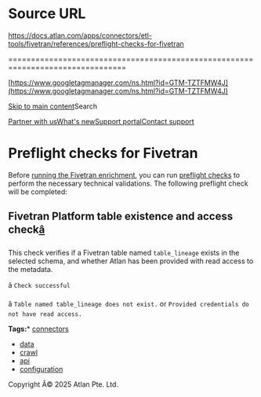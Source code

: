 # Source URL
https://docs.atlan.com/apps/connectors/etl-tools/fivetran/references/preflight-checks-for-fivetran

================================================================================

<!--
canonical: https://docs.atlan.com/apps/connectors/etl-tools/fivetran/references/preflight-checks-for-fivetran
link-alternate: https://docs.atlan.com/apps/connectors/etl-tools/fivetran/references/preflight-checks-for-fivetran
meta-description: Learn about preflight checks for fivetran.
meta-docsearch:docusaurus_tag: docs-default-current
meta-docsearch:language: en
meta-docsearch:version: current
meta-docusaurus_locale: en
meta-docusaurus_tag: docs-default-current
meta-docusaurus_version: current
meta-generator: Docusaurus v3.8.1
meta-og-description: Learn about preflight checks for fivetran.
meta-og-locale: en
meta-og-title: Preflight checks for Fivetran | Atlan Documentation
meta-og-url: https://docs.atlan.com/apps/connectors/etl-tools/fivetran/references/preflight-checks-for-fivetran
meta-twitter:card: summary_large_image
meta-viewport: width=device-width,initial-scale=1
title: Preflight checks for Fivetran | Atlan Documentation
-->

[https://www.googletagmanager.com/ns.html?id=GTM-TZTFMW4J](https://www.googletagmanager.com/ns.html?id=GTM-TZTFMW4J)

[Skip to main content](#__docusaurus_skipToContent_fallback)Search

[Partner with us](https://docs.google.com/forms/d/e/1FAIpQLScuAIhCm2GS7YFstrOjawbP8J7PUmOynQo7wI2yGCcCyEcVSw/viewform)[What's new](https://shipped.atlan.com/)[Support portal](https://atlan.zendesk.com/auth/v2/login/signin?return_to=https%3A%2F%2Fatlan.zendesk.com%2Fhc%2Fen-us&theme=hc&locale=en-us&brand_id=1900000425113&auth_origin=1900000425113%2Cfalse%2Ctrue)[Contact support](/support/submit-request)

Preflight checks for Fivetran
=============================

Before [running the Fivetran enrichment](/apps/connectors/etl-tools/fivetran/how-tos/crawl-fivetran), you can run [preflight checks](/product/connections/concepts/what-are-preflight-checks) to perform the necessary technical validations. The following preflight check will be completed:

Fivetran Platform table existence and access check[â](#fivetran-platform-table-existence-and-access-check "Direct link to Fivetran Platform table existence and access check")
--------------------------------------------------------------------------------------------------------------------------------------------------------------------------------

This check verifies if a Fivetran table named `table_lineage` exists in the selected schema, and whether Atlan has been provided with read access to the metadata.

â `Check successful`

â `Table named table_lineage does not exist.` or `Provided credentials do not have read access.`

**Tags:*** [connectors](/tags/connectors)
* [data](/tags/data)
* [crawl](/tags/crawl)
* [api](/tags/api)
* [configuration](/tags/configuration)

Copyright Â© 2025 Atlan Pte. Ltd.

